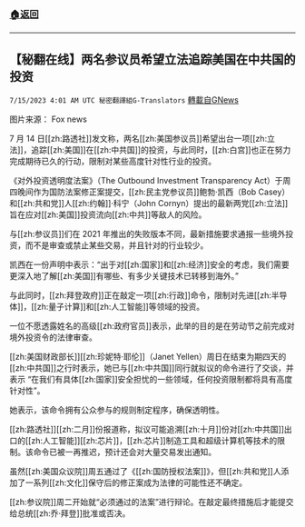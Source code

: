 ###  [:house:返回](README.md)
---


## 【秘翻在线】两名参议员希望立法追踪美国在中共国的投资
`7/15/2023 4:01 AM UTC 秘密翻譯組G-Translators` [轉載自GNews](https://gnews.org/articles/1462091)

图片来源： Fox news

7 月 14 日[[zh:路透社]]发文称，两名[[zh:美国参议员]]希望出台一项[[zh:立法]]，追踪[[zh:美国]]在[[zh:中共国]]的投资，与此同时，[[zh:白宫]]也正在努力完成期待已久的行动，限制对某些高度针对性行业的投资。

《对外投资透明度法案》（The Outbound Investment Transparency Act）于周四晚间作为国防法案修正案提交，[[zh:民主党参议员]]鲍勃·凯西（Bob Casey）和[[zh:共和党]]人[[zh:约翰]]·科宁（John Cornyn）提出的最新两党[[zh:立法]]旨在应对[[zh:美国]]投资流向[[zh:中共]]等敌人的风险。

与[[zh:参议员]]们在 2021 年推出的失败版本不同，最新措施要求通报一些境外投资，而不是审查或禁止某些交易，并且针对的行业较少。

凯西在一份声明中表示：“出于对[[zh:国家]]和[[zh:经济]]安全的考虑，我们需要更深入地了解[[zh:美国]]有哪些、有多少关键技术已转移到海外。”

与此同时，[[zh:拜登政府]]正在敲定一项[[zh:行政]]命令，限制对先进[[zh:半导体]]，[[zh:量子计算]]和[[zh:人工智能]]等领域的投资。

一位不愿透露姓名的高级[[zh:政府官员]]表示，此举的目的是在劳动节之前完成对境外投资令的法律审查。

[[zh:美国财政部长]][[zh:珍妮特·耶伦]]（Janet Yellen）周日在结束为期四天的[[zh:中共国]]之行时表示，她已与[[zh:中共国]]同行就拟议的命令进行了交谈，并表示 “在我们有具体[[zh:国家]]安全担忧的一些领域，任何投资限制都将具有高度针对性”。

她表示，该命令拥有公众参与的规则制定程序，确保透明性。

[[zh:路透社]][[zh:二月]]份报道称，拟议可能追溯[[zh:十月]]份对[[zh:中共国]]出口的[[zh:人工智能]][[zh:芯片]]，[[zh:芯片]]制造工具和超级计算机等技术的限制。该命令已被一再推迟，预计还会对大量交易发出通知。

虽然[[zh:美国众议院]]周五通过了《[[zh:国防授权法案]]》，但[[zh:共和党]]人添加了一系列[[zh:文化]]保守后的修正案成为法律的可能性还不确定。

[[zh:参议院]]周二开始就“必须通过的法案”进行辩论。在敲定最终措施后才能提交给总统[[zh:乔·拜登]]批准或否决。
